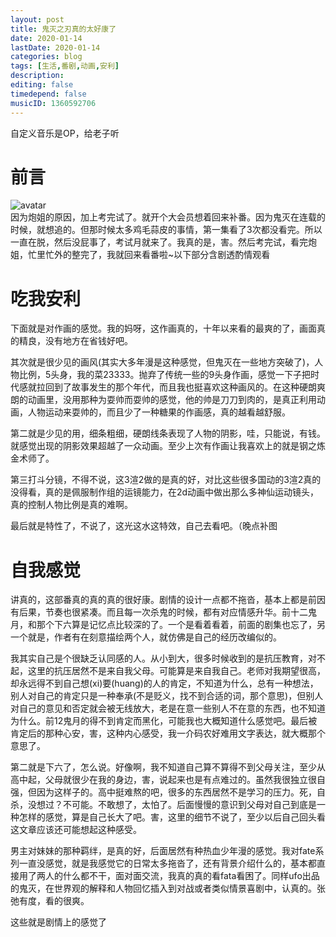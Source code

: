 ```yaml
---
layout: post
title: 鬼灭之刃真的太好康了
date: 2020-01-14
lastDate: 2020-01-14
categories: blog
tags: [生活,番剧,动画,安利]
description: 
editing: false
timedepend: false
musicID: 1360592706
---
```

自定义音乐是OP，给老子听  
# 前言
![avatar](https://i0.hdslb.com/bfs/bangumi/9d9cd5a6a48428fe2e4b6ed17025707696eab47b.png@254w_338h.webp)  
因为炮姐的原因，加上考完试了。就开个大会员想着回来补番。因为鬼灭在连载的时候，就想追的。但那时候太多鸡毛蒜皮的事情，第一集看了3次都没看完。所以一直在脱，然后没屁事了，考试月就来了。我真的是，害。然后考完试，看完炮姐，忙里忙外的整完了，我就回来看番啦~以下部分含剧透酌情观看    

# 吃我安利
下面就是对作画的感觉。我的妈呀，这作画真的，十年以来看的最爽的了，画面真的精良，没有地方在省钱好吧。

其次就是很少见的画风(其实大多年漫是这种感觉，但鬼灭在一些地方突破了)，人物比例，5头身，我的菜23333。抛弃了传统一些的9头身作画，感觉一下子把时代感就拉回到了故事发生的那个年代，而且我也挺喜欢这种画风的。在这种硬朗爽朗的动画里，没用那种为耍帅而耍帅的感觉，他的帅是刀刀到肉的，是真正利用动画，人物运动来耍帅的，而且少了一种糖果的作画感，真的越看越舒服。  

第二就是少见的用，细条粗细，硬朗线条表现了人物的阴影，哇，只能说，有钱。就感觉出现的阴影效果超越了一众动画。至少上次有作画让我喜欢上的就是钢之炼金术师了。

第三打斗分镜，不得不说，这3渲2做的是真的好，对比这些很多国动的3渲2真的没得看，真的是佩服制作组的运镜能力，在2d动画中做出那么多神仙运动镜头，真的控制人物比例是真的难啊。

最后就是特性了，不说了，这光这水这特效，自己去看吧。（晚点补图

# 自我感觉
讲真的，这部番真的真的真的很好康。剧情的设计一点都不拖沓，基本上都是前因有后果，节奏也很紧凑。而且每一次杀鬼的时候，都有对应情感升华。前十二鬼月，和那个下六算是记忆点比较深的了。一个是看着看着，前面的剧集也忘了，另一个就是，作者有在刻意描绘两个人，就仿佛是自己的经历改编似的。  

我其实自己是个很缺乏认同感的人。从小到大，很多时候收到的是抗压教育，对不起，这里的抗压居然不是来自我父母。可能算是来自我自己。老师对我期望很高，却永远得不到自己想(xi)要(huang)的人的肯定，不知道为什么，总有一种想法，别人对自己的肯定只是一种奉承(不是贬义，找不到合适的词，那个意思)，但别人对自己的意见和否定就会被无线放大，老是在意一些别人不在意的东西，也不知道为什么。前12鬼月的得不到肯定而黑化，可能我也大概知道什么感觉吧。最后被肯定后的那种心安，害，这种内心感受，我一介码农好难用文字表达，就大概那个意思了。  

第二就是下六了，怎么说。好像啊，我不知道自己算不算得不到父母关注，至少从高中起，父母就很少在我的身边，害，说起来也是有点难过的。虽然我很独立很自强，但因为这样子的。高中挺难熬的吧，很多的东西居然不是学习的压力。死，自杀，没想过？不可能。不敢想了，太怕了。后面慢慢的意识到父母对自己到底是一种怎样的感觉，算是自己长大了吧。害，这里的细节不说了，至少以后自己回头看这文章应该还可能想起这种感受。  

男主对妹妹的那种羁绊，是真的好，后面居然有种热血少年漫的感觉。我对fate系列一直没感觉，就是我感觉它的日常太多拖沓了，还有背景介绍什么的，基本都直接用了两人的什么都不干，面对面交流，我真的真的看fata看困了。同样ufo出品的鬼灭，在世界观的解释和人物回忆插入到对战或者类似情景喜剧中，认真的。张弛有度，看的很爽。  

这些就是剧情上的感觉了  




